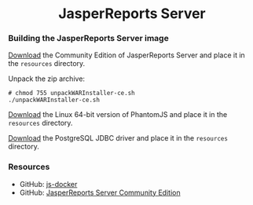 <h1 align="center">JasperReports Server</h1>

### Building the JasperReports Server image

[Download](https://community.jaspersoft.com/project/jasperreports-server/releases) the Community Edition of 
JasperReports Server and place it in the `resources` directory.

Unpack the zip archive:

```
# chmod 755 unpackWARInstaller-ce.sh
./unpackWARInstaller-ce.sh
```

[Download](https://phantomjs.org/download.html) the Linux 64-bit version of PhantomJS and place it in the `resources` 
directory.

[Download](https://jdbc.postgresql.org/download/) the PostgreSQL JDBC driver and place it in the `resources` 
directory.

### Resources

* GitHub: [js-docker](https://github.com/TIBCOSoftware/js-docker)
* GitHub: [JasperReports Server Community Edition](https://github.com/TIBCOSoftware/jasperreports)
